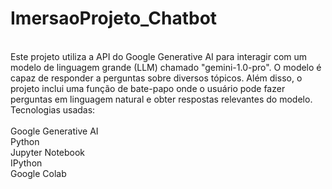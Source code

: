 # ImersaoProjeto_Chatbot

<div style="display: inline_block"><br/>
Este projeto utiliza a API do Google Generative AI para interagir com um modelo de linguagem grande (LLM) chamado "gemini-1.0-pro". O modelo é capaz de responder a perguntas sobre diversos tópicos. Além disso, o projeto inclui uma função de bate-papo onde o usuário pode fazer perguntas em linguagem natural e obter respostas relevantes do modelo.<br/>
Tecnologias usadas:<br/><br/>
Google Generative AI<br/>
Python<br/>
Jupyter Notebook<br/>
IPython<br/>
Google Colab

</div>

